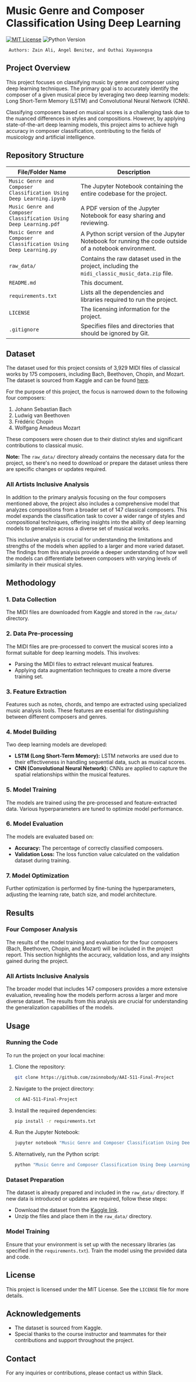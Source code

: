 # Music Genre and Composer Classification Using Deep Learning

[![MIT License](https://img.shields.io/badge/License-MIT-yellow.svg)](./LICENSE) ![Python Version](https://img.shields.io/badge/python-3.9%2B-blue.svg) 

` Authors: Zain Ali, Angel Benitez, and Outhai Xayavongsa`

## Project Overview

This project focuses on classifying music by genre and composer using deep learning techniques. The primary goal is to accurately identify the composer of a given musical piece by leveraging two deep learning models: Long Short-Term Memory (LSTM) and Convolutional Neural Network (CNN). 

Classifying composers based on musical scores is a challenging task due to the nuanced differences in styles and compositions. However, by applying state-of-the-art deep learning models, this project aims to achieve high accuracy in composer classification, contributing to the fields of musicology and artificial intelligence.

## Repository Structure

| File/Folder Name                                        | Description                                                                                           |
|---------------------------------------------------------|-------------------------------------------------------------------------------------------------------|
| `Music Genre and Composer Classification Using Deep Learning.ipynb` | The Jupyter Notebook containing the entire codebase for the project.                        |
| `Music Genre and Composer Classification Using Deep Learning.pdf`  | A PDF version of the Jupyter Notebook for easy sharing and reviewing.                         |
| `Music Genre and Composer Classification Using Deep Learning.py`   | A Python script version of the Jupyter Notebook for running the code outside of a notebook environment.|
| `raw_data/`                                             | Contains the raw dataset used in the project, including the `midi_classic_music_data.zip` file.        |
| `README.md`                                             | This document.                                                                                         |
| `requirements.txt`                                      | Lists all the dependencies and libraries required to run the project.                                  |
| `LICENSE`                                               | The licensing information for the project.                                                            |
| `.gitignore`                                            | Specifies files and directories that should be ignored by Git.                                         |

## Dataset

The dataset used for this project consists of 3,929 MIDI files of classical works by 175 composers, including Bach, Beethoven, Chopin, and Mozart. The dataset is sourced from Kaggle and can be found [here](https://www.kaggle.com/datasets/blanderbuss/midi-classic-music).

For the purpose of this project, the focus is narrowed down to the following four composers:

1. Johann Sebastian Bach
2. Ludwig van Beethoven
3. Frédéric Chopin
4. Wolfgang Amadeus Mozart

These composers were chosen due to their distinct styles and significant contributions to classical music.

**Note:** The `raw_data/` directory already contains the necessary data for the project, so there's no need to download or prepare the dataset unless there are specific changes or updates required.

### All Artists Inclusive Analysis

In addition to the primary analysis focusing on the four composers mentioned above, the project also includes a comprehensive model that analyzes compositions from a broader set of 147 classical composers. This model expands the classification task to cover a wider range of styles and compositional techniques, offering insights into the ability of deep learning models to generalize across a diverse set of musical works.

This inclusive analysis is crucial for understanding the limitations and strengths of the models when applied to a larger and more varied dataset. The findings from this analysis provide a deeper understanding of how well the models can differentiate between composers with varying levels of similarity in their musical styles.

## Methodology

### 1. Data Collection
The MIDI files are downloaded from Kaggle and stored in the `raw_data/` directory. 

### 2. Data Pre-processing
The MIDI files are pre-processed to convert the musical scores into a format suitable for deep learning models. This involves:
- Parsing the MIDI files to extract relevant musical features.
- Applying data augmentation techniques to create a more diverse training set.

### 3. Feature Extraction
Features such as notes, chords, and tempo are extracted using specialized music analysis tools. These features are essential for distinguishing between different composers and genres.

### 4. Model Building
Two deep learning models are developed:
- **LSTM (Long Short-Term Memory):** LSTM networks are used due to their effectiveness in handling sequential data, such as musical scores.
- **CNN (Convolutional Neural Network):** CNNs are applied to capture the spatial relationships within the musical features.

### 5. Model Training
The models are trained using the pre-processed and feature-extracted data. Various hyperparameters are tuned to optimize model performance.

### 6. Model Evaluation
The models are evaluated based on:
- **Accuracy:** The percentage of correctly classified composers.
- **Validation Loss:** The loss function value calculated on the validation dataset during training.

### 7. Model Optimization
Further optimization is performed by fine-tuning the hyperparameters, adjusting the learning rate, batch size, and model architecture.

## Results

### Four Composer Analysis
The results of the model training and evaluation for the four composers (Bach, Beethoven, Chopin, and Mozart) will be included in the project report. This section highlights the accuracy, validation loss, and any insights gained during the project.

### All Artists Inclusive Analysis
The broader model that includes 147 composers provides a more extensive evaluation, revealing how the models perform across a larger and more diverse dataset. The results from this analysis are crucial for understanding the generalization capabilities of the models.

## Usage

### Running the Code
To run the project on your local machine:

1. Clone the repository:
   ```bash
   git clone https://github.com/zainnobody/AAI-511-Final-Project
   ```
2. Navigate to the project directory:
   ```bash
   cd AAI-511-Final-Project
   ```
3. Install the required dependencies:
   ```bash
   pip install -r requirements.txt
   ```
4. Run the Jupyter Notebook:
   ```bash
   jupyter notebook "Music Genre and Composer Classification Using Deep Learning.ipynb"
   ```
5. Alternatively, run the Python script:
   ```bash
   python "Music Genre and Composer Classification Using Deep Learning.py"
   ```

### Dataset Preparation
The dataset is already prepared and included in the `raw_data/` directory. If new data is introduced or updates are required, follow these steps:
- Download the dataset from the [Kaggle link](https://www.kaggle.com/datasets/blanderbuss/midi-classic-music).
- Unzip the files and place them in the `raw_data/` directory.

### Model Training
Ensure that your environment is set up with the necessary libraries (as specified in the `requirements.txt`). Train the model using the provided data and code.

## License

This project is licensed under the MIT License. See the `LICENSE` file for more details.

## Acknowledgements

- The dataset is sourced from Kaggle.
- Special thanks to the course instructor and teammates for their contributions and support throughout the project.

## Contact

For any inquiries or contributions, please contact us within Slack.

